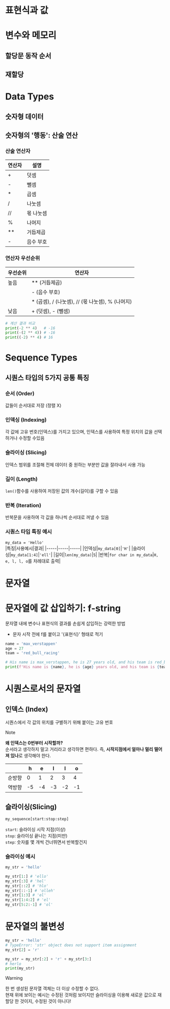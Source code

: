 # 표현식과 값

# 변수와 메모리
## 할당문 동작 순서
## 재할당

# Data Types
## 숫자형 데이터
## 숫자형의 '행동': 산술 연산
### 산술 연산자
|연산자|설명|
|----|----|
|+|덧셈|
|-|뺄셈|
|*|곱셈|
|/|나눗셈|
|//|몫 나눗셈|
|%|나머지|
|**|거듭제곱|
|-|음수 부호|
### 연산자 우선순위
|우선순위|연산자|
|-------|-------|
|높음|** (거듭제곱)|
||- (음수 부호)|
||* (곱셈), / (나눗셈), // (몫 나눗셈), % (나머지)|
|낮음|+ (덧셈), - (뺄셈)|

```python
# 계산 결과 비교
print(-2 ** 4)   # -16
print(-(2 ** 4)) # -16
print((-2) ** 4) # 16
```


# Sequence Types
## 시퀀스 타입의 5가지 공통 특징
### 순서 (Order)
값들이 순서대로 저장 (정렬 X)
### 인덱싱 (Indexing)
각 값에 고유 번호(인덱스)를 가지고 있으며, 인덱스를 사용하여 특정 위치의 값을 선택하거나 수정할 수있음
### 슬라이싱 (Slicing)
인덱스 범위를 조절해 전체 데이터 중 원하는 부분만 값을 잘라내서 사용 가능
### 길이 (Length)
`len()`함수를 사용하여 저장된 값의 개수(길이)를 구할 수 있음
### 반복 (Iteration)
반복문을 사용하여 각 값을 하나씩 순서대로 꺼낼 수 있음  

### 시퀀스 타입 특징 예시
`my_data = 'Hello'`  
|특징|사용예시|결과|
|-----|-----|-----|
|인덱싱|`my_data[0]`|`'H'`|
|슬라이싱|`my_data[1:4]`|`'ell'`|
|길이|`len(my_data)`|`5`|
|반복|`for char in my_data`|`H, e, l, l, o`를 차례대로 출력|

# 문자열

# 문자열에 값 삽입하기: f-string
문자열 내에 변수나 표현식의 결과를 손쉽게 삽입하는 강력한 방법
- 문자 시작 전에 f를 붙이고 '{표현식}' 형태로 적기
```python
name = 'max_verstappen'
age = 27
team = 'red_bull_racing'

# His name is max_verstappen, he is 27 years old, and his team is red_bull_racing
print(f'His name is {name}, he is {age} years old, and his team is {team}')
```

# 시퀀스로서의 문자열
## 인덱스 (Index)
시퀀스에서 각 값의 위치를 구별하기 위해 붙이는 고유 번호
>[!NOTE]
>**왜 인덱스는 0번부터 시작할까?**  
>순서라고 생각하지 말고 거리라고 생각하면 편하다. 즉, **시작지점에서 얼마나 멀리 떨어져 있나**로 생각해야 한다.  

||h|e|l|l|o|
|-|-|-|-|-|-|
|순방향|0|1|2|3|4|
|역방향|-5|-4|-3|-2|-1|

## 슬라이싱(Slicing)
```python
my_sequence[start:stop:step]
```
`start`: 슬라이싱 시작 지점(이상)  
`stop`: 슬라이싱 끝나는 지점(미만)  
`step`: 숫자를 몇 개씩 건너뛰면서 반복할건지  

### 슬라이싱 예시
```python
my_str = 'hello'
```
```python
my_str[1:] # 'ello'
my_str[:3] # 'hel'
my_str[::2] # 'hlo'
my_str[::-1] # 'olleh'
my_str[1:3] # 'el'
my_str[1:4:2] # 'el'
my_str[5:2:-1] # 'ol'
```

# 문자열의 불변성
```python
my_str = 'hello'
# TypeError: 'str' object does not support item assignment
my_str[2] = 'r'

my_str = my_str[:2] + 'r' + my_str[3:]
# herlo
print(my_str)
```

>[!WARNING]
>한 번 생성된 문자열 객체는 더 이상 수정할 수 없다.  
>현재 위에 보이는 예시는 수정된 것처럼 보이지만 슬라이싱을 이용해 새로운 값으로 재할당 한 것이지, 수정된 것이 아니다!